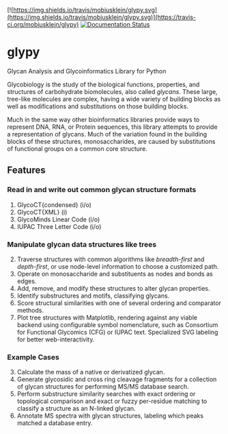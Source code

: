 [![https://img.shields.io/travis/mobiusklein/glypy.svg](https://img.shields.io/travis/mobiusklein/glypy.svg)](https://travis-ci.org/mobiusklein/glypy)
[![Documentation Status](https://readthedocs.org/projects/glypy/badge/?version=master)](http://glypy.readthedocs.org/en/master/?badge=master)
# glypy
Glycan Analysis and Glycoinformatics Library for Python

Glycobiology is the study of the biological functions, properties, and structures of carbohydrate biomolecules,
also called *glycans*. These large, tree-like molecules are complex, having a wide variety of building blocks
as well as modifications and substitutions on those building blocks.

Much in the same way other bioinformatics libraries provide ways to represent DNA, RNA, or Protein sequences,
this library attempts to provide a representation of glycans. Much of the variation found in the
building blocks of these structures, monosaccharides, are caused by substitutions of functional groups on a
common core structure.

## Features

### Read in and write out common glycan structure formats
1. GlycoCT{condensed} (i/o)
1. GlycoCT{XML} (i)
1. GlycoMinds Linear Code (i/o)
1. IUPAC Three Letter Code (i/o)

### Manipulate glycan data structures like trees
2. Traverse structures with common algorithms like *breadth-first* and *depth-first*, or use node-level information to choose a customized path.
2. Operate on monosaccharide and substituents as nodes and bonds as edges.
2. Add, remove, and modify these structures to alter glycan properties.
3. Identify substructures and motifs, classifying glycans.
4. Score structural similarities with one of several ordering and comparator methods.
6. Plot tree structures with Matplotlib, rendering against any viable backend using configurable symbol nomenclature, such as Consortium for Functional Glycomics (CFG) or IUPAC text. Specialized SVG labeling for better web-interactivity.

### Example Cases
3. Calculate the mass of a native or derivatized glycan.
3. Generate glycosidic and cross ring cleavage fragments for a collection of glycan structures for performing MS/MS database search.
3. Perform substructure similarity searches with exact ordering or topological comparison and exact or fuzzy per-residue matching to classify a structure as an N-linked glycan.
3. Annotate MS spectra with glycan structures, labeling which peaks matched a database entry.
